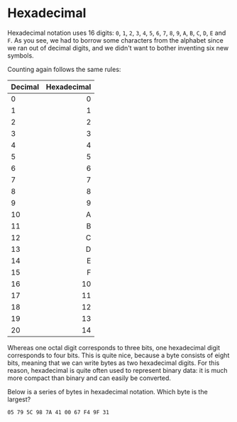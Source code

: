 # Hexadecimal

Hexadecimal notation uses 16 digits: `0`, `1`, `2`, `3`, `4`, `5`, `6`, `7`, `8`, `9`, `A`, `B`, `C`, `D`, `E` and `F`.
As you see, we had to borrow some characters from the alphabet since we ran out of decimal digits, and we didn't want to bother
inventing six new symbols.

Counting again follows the same rules:

| Decimal | Hexadecimal |
| ------- | ----------: |
| 0       |           0 |
| 1       |           1 |
| 2       |           2 |
| 3       |           3 |
| 4       |           4 |
| 5       |           5 |
| 6       |           6 |
| 7       |           7 |
| 8       |           8 |
| 9       |           9 |
| 10      |           A |
| 11      |           B |
| 12      |           C |
| 13      |           D |
| 14      |           E |
| 15      |           F |
| 16      |          10 |
| 17      |          11 |
| 18      |          12 |
| 19      |          13 |
| 20      |          14 |

Whereas one octal digit corresponds to three bits, one hexadecimal digit corresponds to four bits.
This is quite nice, because a byte consists of eight bits, meaning that we can write bytes as two hexadecimal digits.
For this reason, hexadecimal is quite often used to represent binary data: it is much more compact than binary and can easily be converted.

Below is a series of bytes in hexadecimal notation.
Which byte is the largest?

```text
05 79 5C 98 7A 41 00 67 F4 9F 31
```
